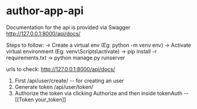 # author-app-api
Documentation for the api is provided via Swagger 
http://127.0.0.1:8000/api/docs/

Steps to follow:
  -> Create a virtual env (Eg: python -m venv env)
  -> Activate virtual environment (Eg: venv\Scripts\activate)
  -> pip install -r requirements.txt
  -> python manage.py runserver

urls to check:
http://127.0.0.1:8000/api/docs/
1) First /api/user/create/   -- for creating an user
2) Generate token /api/user/token/
3) Authorize the token via clicking Authorize and then inside tokenAuth -- [[Token your_token]]
  
